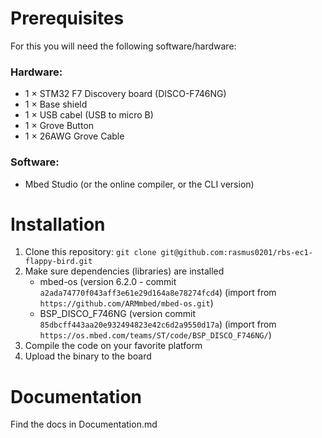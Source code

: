 # Prerequisites
For this you will need the following software/hardware:

### Hardware:
- 1 &times; STM32 F7 Discovery board (DISCO-F746NG)
- 1 &times; Base shield
- 1 &times; USB cabel (USB to micro B)
- 1 &times; Grove Button
- 1 &times; 26AWG Grove Cable

### Software:
- Mbed Studio (or the online compiler, or the CLI version)

# Installation
1. Clone this repository: `git clone git@github.com:rasmus0201/rbs-ec1-flappy-bird.git`
2. Make sure dependencies (libraries) are installed
   - mbed-os (version 6.2.0 - commit `a2ada74770f043aff3e61e29d164a8e78274fcd4`) (import from `https://github.com/ARMmbed/mbed-os.git`)
   - BSP_DISCO_F746NG (version commit `85dbcff443aa20e932494823e42c6d2a9550d17a`) (import from `https://os.mbed.com/teams/ST/code/BSP_DISCO_F746NG/`)
3. Compile the code on your favorite platform
4. Upload the binary to the board


# Documentation
Find the docs in Documentation.md
